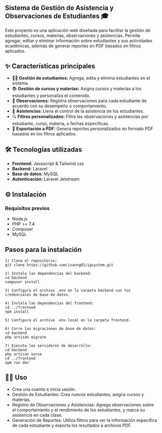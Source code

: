 ## Sistema de Gestión de Asistencia y Observaciones de Estudiantes 🎓

Este proyecto es una aplicación web diseñada para facilitar la gestión de estudiantes, cursos, materias, observaciones y asistencias. Permite agregar, editar y eliminar información sobre estudiantes y sus actividades académicas, además de generar reportes en PDF basados en filtros aplicados.

## ✨ Características principales
* 👨‍🎓 **Gestión de estudiantes:** Agrega, edita y elimina estudiantes en el sistema.
* 📚 **Gestión de cursos y materias:** Asigna cursos y materias a los estudiantes y personaliza el contenido.
* 📝 **Observaciones:** Registra observaciones para cada estudiante de acuerdo con su desempeño o comportamiento.
* 📅 **Asistencias:** Lleva el control de la asistencia de los estudiantes.
* 🔍 **Filtros personalizados:** Filtra las observaciones y asistencias por estudiante, curso, materia, o fechas específicas.
* 📄 **Exportación a PDF:** Genera reportes personalizados en formato PDF basados en los filtros aplicados.

## 🛠️ Tecnologías utilizadas
* **Frontend:** Javascript & Tailwind css
* **Backend:** Laravel
* **Base de datos:** MySQL
* **Autenticación:** Laravel Jetstream

## ⚙️ Instalación
### Requisitos previos
* Node.js
* PHP >= 7.4
* Composer
* MySQL
  
## Pasos para la instalación
    1) Clona el repositorio:
    git clone https://github.com/ivanng01/igsystem.git
    
    2) Instala las dependencias del backend:
    cd backend
    composer install
    
    3) Configura el archivo .env en la carpeta backend con tus credenciales de base de datos.
    
    4) Instala las dependencias del frontend:
    cd ../frontend
    npm install
    
    5) Configura el archivo .env.local en la carpeta frontend.
    
    6) Corre las migraciones de base de datos:
    cd backend
    php artisan migrate
    
    7) Ejecuta los servidores de desarrollo:
    cd backend
    php artisan serve
    cd ../frontend
    npm run dev`
     
## 🧑‍💻 Uso
* Crea una cuenta e inicia sesión.
* Gestión de Estudiantes: Crea nuevos estudiantes, asigna cursos y materias.
* Registro de Observaciones y Asistencias: Agrega observaciones sobre el comportamiento y el rendimiento de los estudiantes, y marca su asistencia en cada clase.
* Generación de Reportes: Utiliza filtros para ver la información específica de cada estudiante y exporta los resultados a archivos PDF.

